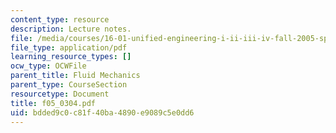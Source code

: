 ```yaml
---
content_type: resource
description: Lecture notes.
file: /media/courses/16-01-unified-engineering-i-ii-iii-iv-fall-2005-spring-2006/bdded9c0c81f40ba4890e9089c5e0dd6_f05_0304.pdf
file_type: application/pdf
learning_resource_types: []
ocw_type: OCWFile
parent_title: Fluid Mechanics
parent_type: CourseSection
resourcetype: Document
title: f05_0304.pdf
uid: bdded9c0-c81f-40ba-4890-e9089c5e0dd6
---
```

